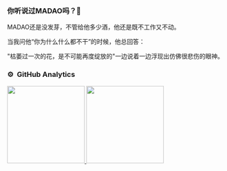 ### 你听说过MADAO吗？🐋

MADAO还是没发芽，不管给他多少酒，他还是既不工作又不动。

当我问他“你为什么什么都不干”的时候，他总回答：

"枯萎过一次的花，是不可能再度绽放的"一边说着一边浮现出仿佛很悲伤的眼神。


### ⚙️ &nbsp;GitHub Analytics

<p align="left">
<a href="https://github.com/GreedyWhale">
  <img height="180em" src="https://github-readme-stats.vercel.app/api?username=GreedyWhale&show_icons=true&theme=radical&include_all_commits=true&count_private=true"/>
  <img height="180em" src="https://github-readme-stats.vercel.app/api/top-langs/?username=GreedyWhale&layout=compact&langs_count=8&theme=radical"/>
</a>
</p>
